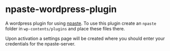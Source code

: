 # npaste-wordpress-plugin
A wordpress plugin for using [npaste](https://github.com/kimgrytoyr/npaste). To use this plugin create an `npaste` folder in `wp-contents/plugins` and place these files there.

Upon activation a settings page will be created where you should enter your credentials for the npaste-server.
